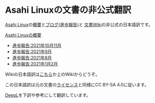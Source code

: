 # Asahi Linuxの文書の非公式翻訳
[Asahi Linux](https://asahilinux.org/)の[概要](https://asahilinux.org/about/)と[ブログ(進歩報告)](https://asahilinux.org/blog/)と
[文書Wiki](https://github.com/AsahiLinux/docs)の非公式の日本語訳です。

[Asahi Linuxの概要](https://github.com/asfdrwe/asahi-linux-translations/blob/main/About.md)

- [進歩報告:2021年10月11月](https://github.com/asfdrwe/asahi-linux-translations/blob/main/PROGRESS20211011.md)
- [進歩報告:2021年9月](https://github.com/asfdrwe/asahi-linux-translations/blob/main/PROGRESS202109.md)
- [進歩報告:2021年8月](https://github.com/asfdrwe/asahi-linux-translations/blob/main/PROGRESS202108.md)
- [進歩報告:2021年1月2月](https://github.com/asfdrwe/asahi-linux-translations/blob/main/PROGRESS20210102.md)

Wikiの日本語訳は[こちら](https://github.com/asfdrwe/asahi-linux-translations/wiki)か上のWikiからどうぞ。

この日本語訳は元の文書の[ライセンス](https://github.com/AsahiLinux/docs/blob/main/LICENSE)と同様にCC BY-SA 4.0に従います。

[DeepL](https://www.deepl.com/)を下訳や参考にして翻訳しています。
